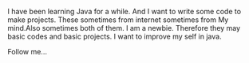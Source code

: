 I have been learning Java for a while. 
And I want to write some code to make projects. These sometimes from internet sometimes from My mind.Also sometimes both of them.
I am a newbie. Therefore they may basic codes and basic projects.
I want to improve my self in java.

Follow me...
